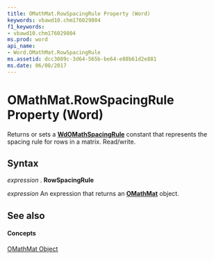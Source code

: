 ```yaml
---
title: OMathMat.RowSpacingRule Property (Word)
keywords: vbawd10.chm176029804
f1_keywords:
- vbawd10.chm176029804
ms.prod: word
api_name:
- Word.OMathMat.RowSpacingRule
ms.assetid: dcc3089c-3d64-565b-be64-e88b61d2e881
ms.date: 06/08/2017
---
```



# OMathMat.RowSpacingRule Property (Word)

Returns or sets a  **[WdOMathSpacingRule](Word.WdOMathSpacingRule.md)** constant that represents the spacing rule for rows in a matrix. Read/write.


## Syntax

 _expression_ . **RowSpacingRule**

 _expression_ An expression that returns an **[OMathMat](Word.OMathMat.md)** object.


## See also


#### Concepts


[OMathMat Object](Word.OMathMat.md)

